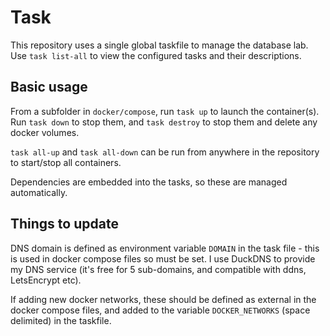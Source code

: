 # Task

This repository uses a single global taskfile to manage the database lab. Use `task list-all` to view the configured tasks and their descriptions.

## Basic usage

From a subfolder in `docker/compose`, run `task up` to launch the container(s). Run `task down` to stop them, and `task destroy` to stop them and delete any docker volumes.

`task all-up` and `task all-down` can be run from anywhere in the repository to start/stop all containers.

Dependencies are embedded into the tasks, so these are managed automatically.

## Things to update

DNS domain is defined as environment variable `DOMAIN` in the task file - this is used in docker compose files so must be set. I use DuckDNS to provide my DNS service (it's free for 5 sub-domains, and compatible with ddns, LetsEncrypt etc).

If adding new docker networks, these should be defined as external in the docker compose files, and added to the variable `DOCKER_NETWORKS` (space delimited) in the taskfile.

